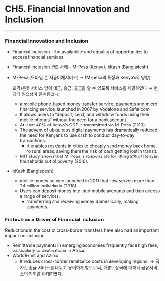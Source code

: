 # CH5. Financial Innovation and Inclusion

---


### Financial Innovation and Inclusion

- Financial inclusion - the availability and equality of opportunities to access financial services
- Financial inclusion 관련 사례 - M-Pesa (Kenya), bKash (Bangladesh)
- M-Pesa (모바일 폰 자금이체서비스)  → (M-pesa의 특징과 Kenya’s의 영향)
    
    요약)은행 서비스 없이 예금, 송금, 출금을 할 수 있도록 서비스를 제공하였다 ⇒ 현금의 필요성이 줄어들었다.
    
    - a mobile phone-based money transfer service, payments and micro financing service, launched in 2007 by Vodafone and Safaricom
    - It allows users to “deposit, send, and withdraw funds using their mobile phones” without the need for a bank account.
    - At least 40% of Kenya’s GDP is transmitted via M-Pesa (2019).
    - The advent of ubiquitous digital payments has dramatically reduced the need for Kenyans to use cash to conduct day-to-day transactions.
        - It enables residents in cities to cheaply send money back home to rural
        areas, saving them the risk of cash getting lost in transit.
    - MIT study shows that M-Pesa is responsible for lifting 2% of Kenyan households out of poverty (2016).
    
- bKash (Bangladesh)
    - mobile money service launched in 2011 that now serves more than 24 million individuals (2018)
    - Users can deposit money into their mobile accounts and then access a range of services.
        - transferring and receiving money domestically, making payments.

### Fintech as a Driver of Financial Inclusion

Reductions in the cost of cross-border transfers have also had an important impact on inclusion.

- Remittance payments in emerging economies frequently face high fees, particularly to destinations in Africa.
- WorldRemit and Azimo
    - It reduces cross-border remittance costs in developing regions. ⇒ 국가간 송금 서비스를 나누고 용이하게 함으로써, 개발도상국에 대해서 금융서비스의 기회를 확대하였다.
